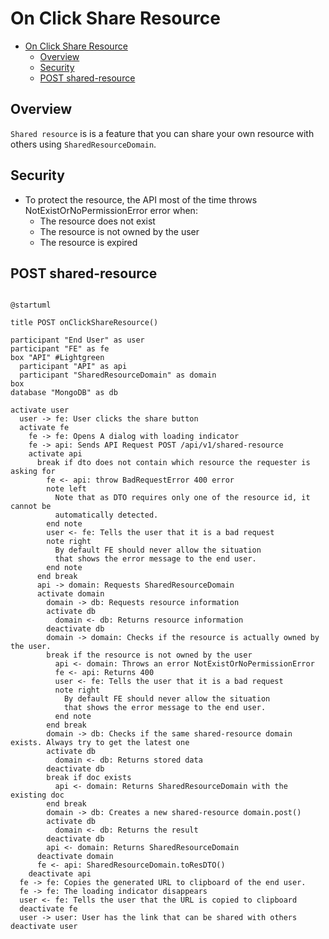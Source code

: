 # On Click Share Resource


<!-- TOC -->

- [On Click Share Resource](#on-click-share-resource)
  - [Overview](#overview)
  - [Security](#security)
  - [POST shared-resource](#post-shared-resource)

<!-- /TOC -->

## Overview

`Shared resource` is is a feature that you can share your own resource with others using `SharedResourceDomain`.


## Security
- To protect the resource, the API most of the time throws NotExistOrNoPermissionError error when:
  - The resource does not exist
  - The resource is not owned by the user
  - The resource is expired


## POST shared-resource

```plantuml

@startuml

title POST onClickShareResource()

participant "End User" as user
participant "FE" as fe
box "API" #Lightgreen
  participant "API" as api
  participant "SharedResourceDomain" as domain
box
database "MongoDB" as db

activate user
  user -> fe: User clicks the share button
  activate fe
    fe -> fe: Opens A dialog with loading indicator
    fe -> api: Sends API Request POST /api/v1/shared-resource
    activate api
      break if dto does not contain which resource the requester is asking for
        fe <- api: throw BadRequestError 400 error
        note left
          Note that as DTO requires only one of the resource id, it cannot be
          automatically detected.
        end note
        user <- fe: Tells the user that it is a bad request
        note right
          By default FE should never allow the situation
          that shows the error message to the end user.
        end note
      end break
      api -> domain: Requests SharedResourceDomain
      activate domain
        domain -> db: Requests resource information
        activate db
          domain <- db: Returns resource information
        deactivate db
        domain -> domain: Checks if the resource is actually owned by the user.
        break if the resource is not owned by the user
          api <- domain: Throws an error NotExistOrNoPermissionError
          fe <- api: Returns 400
          user <- fe: Tells the user that it is a bad request
          note right
            By default FE should never allow the situation
            that shows the error message to the end user.
          end note
        end break
        domain -> db: Checks if the same shared-resource domain exists. Always try to get the latest one
        activate db
          domain <- db: Returns stored data
        deactivate db
        break if doc exists
          api <- domain: Returns SharedResourceDomain with the existing doc
        end break
        domain -> db: Creates a new shared-resource domain.post()
        activate db
          domain <- db: Returns the result
        deactivate db
        api <- domain: Returns SharedResourceDomain
      deactivate domain
      fe <- api: SharedResourceDomain.toResDTO()
    deactivate api
  fe -> fe: Copies the generated URL to clipboard of the end user.
  fe -> fe: The loading indicator disappears
  user <- fe: Tells the user that the URL is copied to clipboard
  deactivate fe
  user -> user: User has the link that can be shared with others
deactivate user


```

